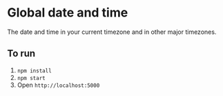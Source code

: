 # Global date and time

The date and time in your current timezone and in other major timezones.

## To run

1. `npm install`
2. `npm start`
3. Open `http://localhost:5000` 
